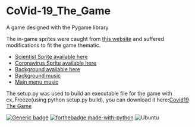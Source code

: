 # CoVid-19_The_Game
A game designed with the Pygame library

The in-game sprites were caught from [this website](https://opengameart.org/art-search-advanced?keys=&field_art_type_tid%5B%5D=9&sort_by=count&sort_order=DESC) and suffered modifications to fit the game thematic.

- [Scientist Sprite available here](https://www.piskelapp.com/p/agxzfnBpc2tlbC1hcHByEwsSBlBpc2tlbBiAgKCdvImeCww/view) 
- [Coronavirus Sprite available here](https://www.piskelapp.com/p/agxzfnBpc2tlbC1hcHByEwsSBlBpc2tlbBiAgKDdm4LYCgw/view) 
- [Background available here](https://opengameart.org/content/watercolor-world-map) 
- [Background music](https://freepd.com/music/Evil%20Incoming.mp3)
- [Main menu music](https://freepd.com/music/USSR.mp3)

The setup.py was used to build an executable file for the game with cx_Freeze(using python setup.py build), you can download it here:[Covid19 The Game](https://marreapato.itch.io/covid19-the-game) 

[![Generic badge](https://img.shields.io/badge/<Python>-<3.7>-<COLOR>.svg)](https://shields.io/)
[![forthebadge made-with-python](http://ForTheBadge.com/images/badges/made-with-python.svg)](https://www.python.org/) ![Ubuntu](https://img.shields.io/badge/Ubuntu-E95420?style=for-the-badge&logo=ubuntu&logoColor=white)



